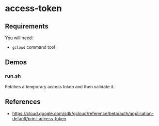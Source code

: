 # access-token

## Requirements

You will need:
* `gcloud` command tool

## Demos

### run.sh

Fetches a temporary access token and then validate it.

## References

* https://cloud.google.com/sdk/gcloud/reference/beta/auth/application-default/print-access-token
